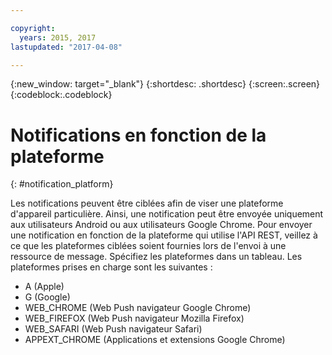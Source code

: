 ```yaml
---

copyright:
  years: 2015, 2017
lastupdated: "2017-04-08"

---
```

{:new_window: target="_blank"}
{:shortdesc: .shortdesc}
{:screen:.screen}
{:codeblock:.codeblock}

# Notifications en fonction de la plateforme
{: #notification_platform}


Les notifications peuvent être ciblées afin de viser une plateforme d'appareil particulière. Ainsi, une notification peut être envoyée uniquement aux utilisateurs Android ou aux utilisateurs Google Chrome. Pour envoyer une notification en fonction de la plateforme qui utilise l'API REST, veillez à ce que les plateformes ciblées soient fournies lors de l'envoi à une ressource de message. Spécifiez les plateformes dans un tableau. Les plateformes prises en charge sont les suivantes :

* A (Apple)
* G (Google)
* WEB_CHROME (Web Push navigateur Google Chrome)
* WEB_FIREFOX (Web Push navigateur Mozilla Firefox)
* WEB_SAFARI (Web Push navigateur Safari)
* APPEXT_CHROME (Applications et extensions Google Chrome)
